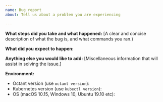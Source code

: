 ```yaml
---
name: Bug report
about: Tell us about a problem you are experiencing

---
```


**What steps did you take and what happened:**
[A clear and concise description of what the bug is, and what commands you ran.)


**What did you expect to happen:**

**Anything else you would like to add:**
[Miscellaneous information that will assist in solving the issue.]


**Environment:**

- Octant version (use `octant version`): 
- Kubernetes version (use `kubectl version`):
- OS (macOS 10.15, Windows 10, Ubuntu 19.10 etc):
